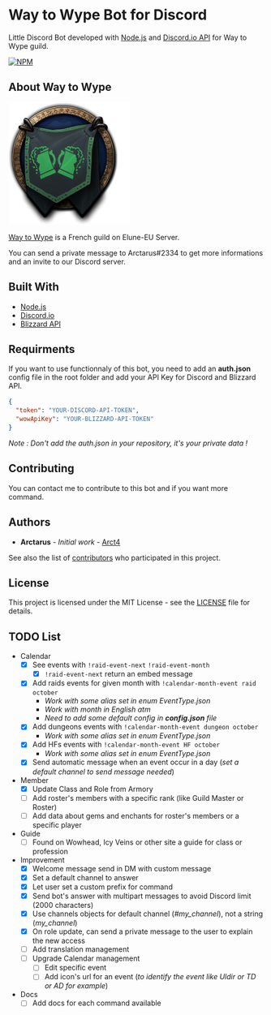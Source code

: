 # Way to Wype Bot for Discord

Little Discord Bot developed with [Node.js](https://nodejs.org/en/) and [Discord.io API](https://github.com/izy521/discord.io) for Way to Wype guild.

[![NPM](https://img.shields.io/npm/v/discord.io.svg)](https://img.shields.io/npm/v/gh-badges.svg)

## About Way to Wype

![Way to Wype Logo](wtw_logo.png)

[Way to Wype](http://eu.battle.net/wow/fr/guild/elune/Way_to_Wype/) is a French guild on Elune-EU Server.

You can send a private message to Arctarus#2334 to get more informations and an invite to our Discord server.

## Built With

* [Node.js](https://nodejs.org/en/)
* [Discord.io](https://github.com/izy521/discord.io)
* [Blizzard API](https://dev.battle.net)

## Requirments

If you want to use functionnaly of this bot, you need to add an **auth.json** config file in the root folder and add your API Key for Discord and Blizzard API.

```json
{
  "token": "YOUR-DISCORD-API-TOKEN",
  "wowApiKey": "YOUR-BLIZZARD-API-TOKEN"
}
```
_Note : Don't add the auth.json in your repository, it's your private data !_

## Contributing

You can contact me to contribute to this bot and if you want more command.

## Authors

* **Arctarus** - *Initial work* - [Arct4](https://github.com/Arct4)

See also the list of [contributors](https://github.com/Arct4/way-to-wype-bot/contributors) who participated in this project.

## License

This project is licensed under the MIT License - see the [LICENSE](LICENSE) file for details.

## TODO List

* Calendar
  * [x] See events with `!raid-event-next` `!raid-event-month`
    * [x] `!raid-event-next` return an embed message
  * [x] Add raids events for given month with `!calendar-month-event raid october`
    * _Work with some alias set in enum EventType.json_
    * _Work with month in English atm_ 
    * _Need to add some default config in **config.json** file_
  * [x] Add dungeons events with `!calendar-month-event dungeon october`
    * _Work with some alias set in enum EventType.json_
  * [x] Add HFs events with `!calendar-month-event HF october`
    * _Work with some alias set in enum EventType.json_
  * [x] Send automatic message when an event occur in a day (_set a default channel to send message needed_)
* Member
  * [x] Update Class and Role from Armory
  * [ ] Add roster's members with a specific rank (like Guild Master or Roster)
  * [ ] Add data about gems and enchants for roster's members or a specific player  
* Guide
  * [ ] Found on Wowhead, Icy Veins or other site a guide for class or profession
* Improvement
  * [x] Welcome message send in DM with custom message
  * [x] Set a default channel to answer
  * [x] Let user set a custom prefix for command
  * [x] Send bot's answer with multipart messages to avoid Discord limit (2000 characters)  
  * [x] Use channels objects for default channel (*#my_channel*), not a string (*my_channel*)
  * [x] On role update, can send a private message to the user to explain the new access
  * [ ] Add translation management
  * [ ] Upgrade Calendar management
    * [ ] Edit specific event
    * [ ] Add icon's url for an event (*to identify the event like Uldir or TD or AD for example*)
* Docs
  * [ ] Add docs for each command available
